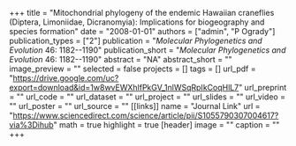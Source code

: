 +++
title = "Mitochondrial phylogeny of the endemic Hawaiian craneflies (Diptera, Limoniidae, Dicranomyia): Implications for biogeography and species formation"
date = "2008-01-01"
authors = ["admin", "P Ogrady"]
publication_types = ["2"]
publication = "_Molecular Phylogenetics and Evolution_ 46: 1182--1190"
publication_short = "_Molecular Phylogenetics and Evolution_ 46: 1182--1190"
abstract = "NA"
abstract_short = ""
image_preview = ""
selected = false
projects = []
tags = []
url_pdf = "https://drive.google.com/uc?export=download&id=1w8wvEWXhlfPkGV_1nlWSqRpIkCoqHlL7"
url_preprint = ""
url_code = ""
url_dataset = ""
url_project = ""
url_slides = ""
url_video = ""
url_poster = ""
url_source = ""
[[links]]
  name = "Journal Link"
  url = "https://www.sciencedirect.com/science/article/pii/S1055790307004617?via%3Dihub"
math = true
highlight = true
[header]
image = ""
caption = ""
+++
